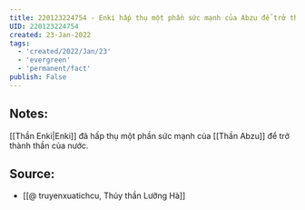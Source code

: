 ```yaml
---
title: 220123224754 - Enki hấp thụ một phần sức mạnh của Abzu để trở thành thần của nước
UID: 220123224754
created: 23-Jan-2022
tags:
  - 'created/2022/Jan/23'
  - 'evergreen'
  - 'permanent/fact'
publish: False
---
```

## Notes:
[[Thần Enki|Enki]] đã hấp thụ một phần sức mạnh của [[Thần Abzu]] để trở thành thần của nước.

## Source:
- [[@ truyenxuatichcu, Thủy thần Lưỡng Hà]]


